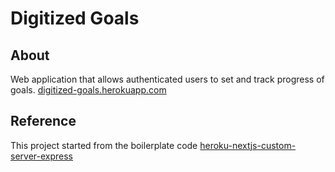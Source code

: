 # Digitized Goals

## About

Web application that allows authenticated users to set and track progress of goals. [digitized-goals.herokuapp.com](https://digitized-goals.herokuapp.com)

## Reference

This project started from the boilerplate code [heroku-nextjs-custom-server-express](https://github.com/mars/heroku-nextjs-custom-server-express)
